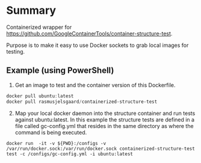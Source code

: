 # Summary

Containerized wrapper for https://github.com/GoogleContainerTools/container-structure-test.

Purpose is to make it easy to use Docker sockets to grab local images for testing.

## Example (using PowerShell)

1. Get an image to test and the container version of this Dockerfile.
```powershell
docker pull ubuntu:latest
docker pull rasmusjelsgaard/containerized-structure-test
```

2. Map your local docker daemon into the structure container and run tests against ubuntu:latest. In this example the structure tests are defined in a file called gc-config.yml that resides in the same directory as where the command is being executed.

```
docker run  -it -v ${PWD}:/configs -v /var/run/docker.sock:/var/run/docker.sock containerized-structure-test test -c /configs/gc-config.yml -i ubuntu:latest
```


